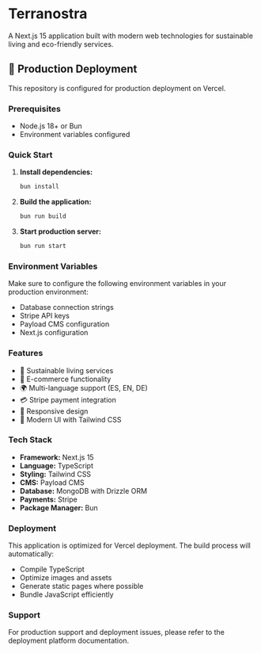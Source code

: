 # Terranostra

A Next.js 15 application built with modern web technologies for sustainable living and eco-friendly services.

## 🚀 Production Deployment

This repository is configured for production deployment on Vercel.

### Prerequisites

- Node.js 18+ or Bun
- Environment variables configured

### Quick Start

1. **Install dependencies:**
   ```bash
   bun install
   ```

2. **Build the application:**
   ```bash
   bun run build
   ```

3. **Start production server:**
   ```bash
   bun run start
   ```

### Environment Variables

Make sure to configure the following environment variables in your production environment:

- Database connection strings
- Stripe API keys
- Payload CMS configuration
- Next.js configuration

### Features

- 🌱 Sustainable living services
- 🛒 E-commerce functionality
- 🌍 Multi-language support (ES, EN, DE)
- 💳 Stripe payment integration
- 📱 Responsive design
- 🎨 Modern UI with Tailwind CSS

### Tech Stack

- **Framework:** Next.js 15
- **Language:** TypeScript
- **Styling:** Tailwind CSS
- **CMS:** Payload CMS
- **Database:** MongoDB with Drizzle ORM
- **Payments:** Stripe
- **Package Manager:** Bun

### Deployment

This application is optimized for Vercel deployment. The build process will automatically:

- Compile TypeScript
- Optimize images and assets
- Generate static pages where possible
- Bundle JavaScript efficiently

### Support

For production support and deployment issues, please refer to the deployment platform documentation.